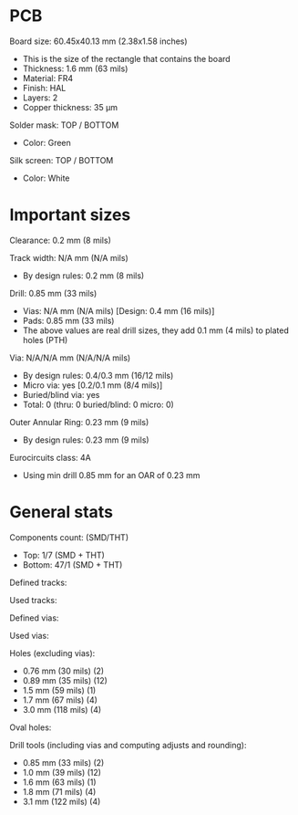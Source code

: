 # PCB

Board size: 60.45x40.13 mm (2.38x1.58 inches)

- This is the size of the rectangle that contains the board
- Thickness: 1.6 mm (63 mils)
- Material: FR4
- Finish: HAL
- Layers: 2
- Copper thickness: 35 µm

Solder mask: TOP / BOTTOM

- Color: Green

Silk screen: TOP / BOTTOM

- Color: White


# Important sizes

Clearance: 0.2 mm (8 mils)

Track width: N/A mm (N/A mils)

- By design rules: 0.2 mm (8 mils)

Drill: 0.85 mm (33 mils)

- Vias: N/A mm (N/A mils) [Design: 0.4 mm (16 mils)]
- Pads: 0.85 mm (33 mils)
- The above values are real drill sizes, they add 0.1 mm (4 mils) to plated holes (PTH)

Via: N/A/N/A mm (N/A/N/A mils)

- By design rules: 0.4/0.3 mm (16/12 mils)
- Micro via: yes [0.2/0.1 mm (8/4 mils)]
- Buried/blind via: yes
- Total: 0 (thru: 0 buried/blind: 0 micro: 0)

Outer Annular Ring: 0.23 mm (9 mils)

- By design rules: 0.23 mm (9 mils)

Eurocircuits class: 4A
- Using min drill 0.85 mm for an OAR of 0.23 mm


# General stats

Components count: (SMD/THT)

- Top: 1/7 (SMD + THT)
- Bottom: 47/1 (SMD + THT)

Defined tracks:


Used tracks:


Defined vias:


Used vias:


Holes (excluding vias):

- 0.76 mm (30 mils) (2)
- 0.89 mm (35 mils) (12)
- 1.5 mm (59 mils) (1)
- 1.7 mm (67 mils) (4)
- 3.0 mm (118 mils) (4)

Oval holes:


Drill tools (including vias and computing adjusts and rounding):

- 0.85 mm (33 mils) (2)
- 1.0 mm (39 mils) (12)
- 1.6 mm (63 mils) (1)
- 1.8 mm (71 mils) (4)
- 3.1 mm (122 mils) (4)




